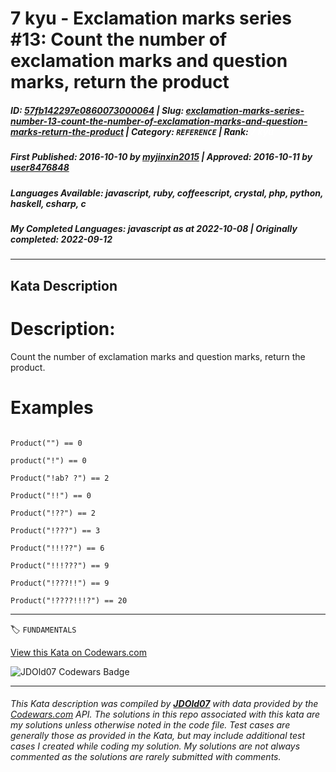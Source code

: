 # 7 kyu - Exclamation marks series #13: Count the number of exclamation marks and question marks, return the product

##### **ID**: [57fb142297e0860073000064](https://www.codewars.com/kata/57fb142297e0860073000064) | **Slug**: [exclamation-marks-series-number-13-count-the-number-of-exclamation-marks-and-question-marks-return-the-product](https://www.codewars.com/kata/57fb142297e0860073000064) | **Category**: `REFERENCE` | **Rank**: <span style="color:white">7 kyu</span>

##### **First Published**: 2016-10-10 ***by*** [myjinxin2015](https://www.codewars.com/users/myjinxin2015) | **Approved**: 2016-10-11 ***by*** [user8476848](https://www.codewars.com/users/user8476848)

##### **Languages Available**: javascript, ruby, coffeescript, crystal, php, python, haskell, csharp, c

##### **My Completed Languages**: javascript ***as at*** 2022-10-08 | **Originally completed**: 2022-09-12

---

## Kata Description


# Description:



 Count the number of exclamation marks and question marks, return the product.



# Examples



```

Product("") == 0

product("!") == 0

Product("!ab? ?") == 2

Product("!!") == 0

Product("!??") == 2

Product("!???") == 3

Product("!!!??") == 6

Product("!!!???") == 9

Product("!???!!") == 9

Product("!????!!!?") == 20

```

 

---


🏷 `FUNDAMENTALS`


[View this Kata on Codewars.com](https://www.codewars.com/kata/57fb142297e0860073000064)

![](https://www.codewars.com/users/jdold07/badges/large "JDOld07 Codewars Badge")

---

###### *This Kata description was compiled by [**JDOld07**](https://tpstech.dev) with data provided by the [Codewars.com](https://www.codewars.com) API.  The solutions in this repo associated with this kata are my solutions unless otherwise noted in the code file.  Test cases are generally those as provided in the Kata, but may include additional test cases I created while coding my solution.  My solutions are not always commented as the solutions are rarely submitted with comments.*
